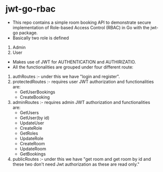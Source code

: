 # jwt-go-rbac
* This repo contains a simple room booking API to demonstrate secure implementation of Role-based Access Control (RBAC) in Go with the jwt-go package.
* Basically two role is defined
1. Admin
2. User
* Makes use of JWT for AUTHENTICATION and AUTHIRIZATIO.
* All the functionalities are grouped under four different route:
1. authRoutes :- under this we have "login and register".
2. protectedRoutes :- requires user JWT authorization and functionalities are:
    * GetUserBookings
	* CreateBooking
3. adminRoutes :- requires admin JWT authorization and functionalities are:
    * GetUsers
	* GetUser(by id)
	* UpdateUser
	* CreateRole
	* GetRoles
	* UpdateRole
	* CreateRoom
	* UpdateRoom
	* GetBookings
4. publicRoutes :- under this we have "get room and get room by id and these two don't need Jwt authorization as these are read only."
